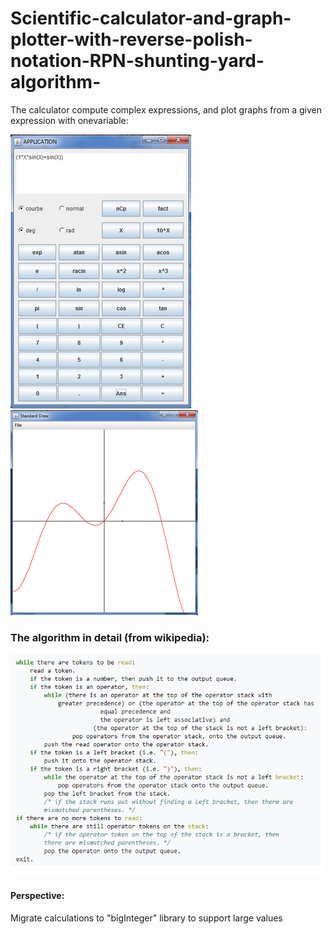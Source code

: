 # Scientific-calculator-and-graph-plotter-with-reverse-polish-notation-RPN-shunting-yard-algorithm-


The calculator compute complex expressions, and plot graphs from a
given expression with onevariable:


  ![Calculator interface](/images/img11.png)                 ![Calculator plot](/images/img2.png) 


### The algorithm in detail (from wikipedia):

                 
  ![Calculator plot](/images/img3.png) 
  


#### Perspective:
Migrate calculations to "bigInteger" library to support large values




